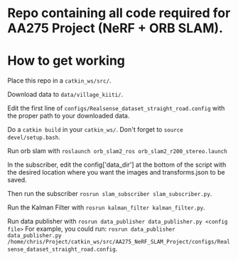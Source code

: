 # Repo containing all code required for AA275 Project (NeRF + ORB SLAM).

# How to get working

Place this repo in a `catkin_ws/src/`.

Download data to `data/village_kiiti/`.

Edit the first line of `configs/Realsense_dataset_straight_road.config`
with the proper path to your downloaded data.

Do a `catkin build` in your `catkin_ws/`.
Don't forget to `source devel/setup.bash`.

Run orb slam with `roslaunch orb_slam2_ros orb_slam2_r200_stereo.launch`

In the subscriber, edit the config['data_dir'] at the bottom of the script
with the desired location where you want the images and transforms.json to
be saved.

Then run the subscriber `rosrun slam_subscriber slam_subscriber.py`.

Run the Kalman Filter with `rosrun kalman_filter kalman_filter.py`.

Run data publisher with `rosrun data_publisher data_publisher.py <config file>`
For example, you could run:
`rosrun data_publisher data_publisher.py /home/chris/Project/catkin_ws/src/AA275_NeRF_SLAM_Project/configs/Realsense_dataset_straight_road.config`.
